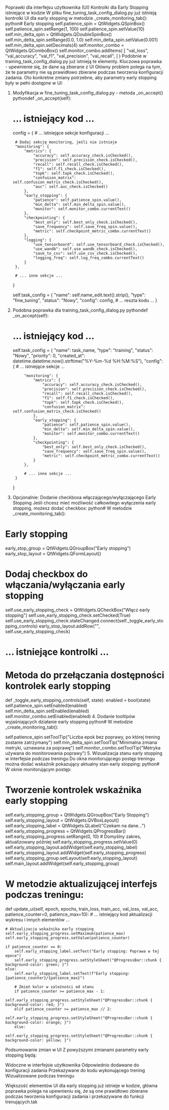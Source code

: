 Poprawki dla interfejsu użytkownika (UI)
Kontrolki dla Early Stopping istniejące w kodzie
W pliku fine_tuning_task_config_dialog.py już istnieją kontrolki UI dla early stopping w metodzie _create_monitoring_tab():
python# Early stopping
self.patience_spin = QtWidgets.QSpinBox()
self.patience_spin.setRange(1, 100)
self.patience_spin.setValue(10)
self.min_delta_spin = QtWidgets.QDoubleSpinBox()
self.min_delta_spin.setRange(0.0, 1.0)
self.min_delta_spin.setValue(0.001)
self.min_delta_spin.setDecimals(4)
self.monitor_combo = QtWidgets.QComboBox()
self.monitor_combo.addItems(
    [
        "val_loss",
        "val_accuracy",
        "val_f1",
        "val_precision",
        "val_recall",
    ]
)
Podobnie w training_task_config_dialog.py już istnieją te elementy.
Kluczowa poprawka - upewnienie się, że dane są zbierane z UI
Główny problem polega na tym, że te parametry nie są prawidłowo zbierane podczas tworzenia konfiguracji zadania. Oto konkretne zmiany potrzebne, aby parametry early stopping były w pełni dostępne w UI:
1. Modyfikacja w fine_tuning_task_config_dialog.py - metoda _on_accept()
pythondef _on_accept(self):
    # ... istniejący kod ...
    
    config = {
        # ... istniejące sekcje konfiguracji ...
        
        # Dodaj sekcję monitoring, jeśli nie istnieje
        "monitoring": {
            "metrics": {
                "accuracy": self.accuracy_check.isChecked(),
                "precision": self.precision_check.isChecked(),
                "recall": self.recall_check.isChecked(),
                "f1": self.f1_check.isChecked(),
                "topk": self.topk_check.isChecked(),
                "confusion_matrix": self.confusion_matrix_check.isChecked(),
                "auc": self.auc_check.isChecked()
            },
            "early_stopping": {
                "patience": self.patience_spin.value(),
                "min_delta": self.min_delta_spin.value(),
                "monitor": self.monitor_combo.currentText()
            },
            "checkpointing": {
                "best_only": self.best_only_check.isChecked(),
                "save_frequency": self.save_freq_spin.value(),
                "metric": self.checkpoint_metric_combo.currentText()
            },
            "logging": {
                "use_tensorboard": self.use_tensorboard_check.isChecked(),
                "use_wandb": self.use_wandb_check.isChecked(),
                "save_to_csv": self.use_csv_check.isChecked(),
                "logging_freq": self.log_freq_combo.currentText()
            }
        },
        
        # ... inne sekcje ...
    }
    
    self.task_config = {
        "name": self.name_edit.text().strip(),
        "type": "fine_tuning",
        "status": "Nowy",
        "config": config,
        # ... reszta kodu ...
    }
2. Podobna poprawka dla training_task_config_dialog.py
pythondef _on_accept(self):
    # ... istniejący kod ...
    
    self.task_config = {
        "name": task_name,
        "type": "training",
        "status": "Nowy",
        "priority": 0,
        "created_at": datetime.datetime.now().strftime("%Y-%m-%d %H:%M:%S"),
        "config": {
            # ... istniejące sekcje ...
            
            "monitoring": {
                "metrics": {
                    "accuracy": self.accuracy_check.isChecked(),
                    "precision": self.precision_check.isChecked(),
                    "recall": self.recall_check.isChecked(),
                    "f1": self.f1_check.isChecked(),
                    "topk": self.topk_check.isChecked(),
                    "confusion_matrix": self.confusion_matrix_check.isChecked()
                },
                "early_stopping": {
                    "patience": self.patience_spin.value(),
                    "min_delta": self.min_delta_spin.value(),
                    "monitor": self.monitor_combo.currentText()
                },
                "checkpointing": {
                    "best_only": self.best_only_check.isChecked(),
                    "save_frequency": self.save_freq_spin.value(),
                    "metric": self.checkpoint_metric_combo.currentText()
                }
            },
            
            # ... inne sekcje ...
        }
    }
3. Opcjonalnie: Dodanie checkboxa włączającego/wyłączającego Early Stopping
Jeśli chcesz mieć możliwość całkowitego wyłączenia early stopping, możesz dodać checkbox:
python# W metodzie _create_monitoring_tab():

# Early stopping
early_stop_group = QtWidgets.QGroupBox("Early stopping")
early_stop_layout = QtWidgets.QFormLayout()

# Dodaj checkbox do włączania/wyłączania early stopping
self.use_early_stopping_check = QtWidgets.QCheckBox("Włącz early stopping")
self.use_early_stopping_check.setChecked(True)
self.use_early_stopping_check.stateChanged.connect(self._toggle_early_stopping_controls)
early_stop_layout.addRow("", self.use_early_stopping_check)

# ... istniejące kontrolki ...

# Metoda do przełączania dostępności kontrolek early stopping
def _toggle_early_stopping_controls(self, state):
    enabled = bool(state)
    self.patience_spin.setEnabled(enabled)
    self.min_delta_spin.setEnabled(enabled)
    self.monitor_combo.setEnabled(enabled)
4. Dodanie tooltipów wyjaśniających działanie early stopping
python# W metodzie _create_monitoring_tab():

self.patience_spin.setToolTip("Liczba epok bez poprawy, po której trening zostanie zatrzymany")
self.min_delta_spin.setToolTip("Minimalna zmiana metryki, uznawana za poprawę")
self.monitor_combo.setToolTip("Metryka używana do monitorowania poprawy")
5. Wizualizacja stanu early stopping w interfejsie podczas treningu
Do okna monitorującego postęp treningu można dodać wskaźnik pokazujący aktualny stan early stopping:
python# W oknie monitorującym postęp:

# Tworzenie kontrolek wskaźnika early stopping
self.early_stopping_group = QtWidgets.QGroupBox("Early Stopping")
self.early_stopping_layout = QtWidgets.QVBoxLayout()
self.early_stopping_label = QtWidgets.QLabel("Czekam na dane...")
self.early_stopping_progress = QtWidgets.QProgressBar()
self.early_stopping_progress.setRange(0, 10)  # Domyślny zakres, aktualizowany później
self.early_stopping_progress.setValue(0)
self.early_stopping_layout.addWidget(self.early_stopping_label)
self.early_stopping_layout.addWidget(self.early_stopping_progress)
self.early_stopping_group.setLayout(self.early_stopping_layout)
self.main_layout.addWidget(self.early_stopping_group)

# W metodzie aktualizującej interfejs podczas treningu:
def update_ui(self, epoch, epochs, train_loss, train_acc, val_loss, val_acc, patience_counter=0, patience_max=10):
    # ... istniejący kod aktualizacji wykresu i innych elementów ...
    
    # Aktualizacja wskaźnika early stopping
    self.early_stopping_progress.setMaximum(patience_max)
    self.early_stopping_progress.setValue(patience_counter)
    
    if patience_counter == 0:
        self.early_stopping_label.setText("Early stopping: Poprawa w tej epoce")
        self.early_stopping_progress.setStyleSheet("QProgressBar::chunk { background-color: green; }")
    else:
        self.early_stopping_label.setText(f"Early stopping: {patience_counter}/{patience_max}")
        
        # Zmień kolor w zależności od stanu
        if patience_counter >= patience_max - 1:
            self.early_stopping_progress.setStyleSheet("QProgressBar::chunk { background-color: red; }")
        elif patience_counter >= patience_max // 2:
            self.early_stopping_progress.setStyleSheet("QProgressBar::chunk { background-color: orange; }")
        else:
            self.early_stopping_progress.setStyleSheet("QProgressBar::chunk { background-color: yellow; }")
Podsumowanie zmian w UI
Z powyższymi zmianami parametry early stopping będą:

Widoczne w interfejsie użytkownika
Odpowiednio dodawane do konfiguracji zadania
Przekazywane do kodu wykonującego trening
Wizualizowane podczas treningu

Większość elementów UI dla early stopping już istnieje w kodzie, główna poprawka polega na upewnieniu się, że są one prawidłowo zbierane podczas tworzenia konfiguracji zadania i przekazywane do funkcji trenujących.tak